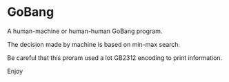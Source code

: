 # GoBang
A human-machine or human-human GoBang program.

The decision made by machine is based on min-max search.

Be careful that this proram used a lot GB2312 encoding to print information.

Enjoy
